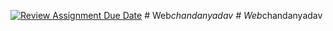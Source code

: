 [![Review Assignment Due Date](https://classroom.github.com/assets/deadline-readme-button-24ddc0f5d75046c5622901739e7c5dd533143b0c8e959d652212380cedb1ea36.svg)](https://classroom.github.com/a/sU8Qvgwb)
#   W e b _ c h a n d a n y a d a v  
 #   W e b _ c h a n d a n y a d a v  
 